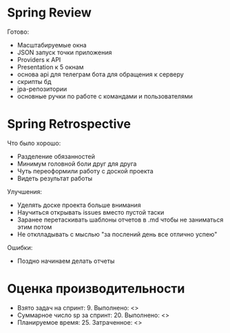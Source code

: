 # Spring Review
Готово:
- Масштабируемые окна
- JSON запуск точки приложения
- Providers к API
- Presentation к 5 окнам
- основа api для телеграм бота для обращения к серверу
- скрипты бд
- jpa-репозитории
- основные ручки по работе с командами и пользователями 

# Spring Retrospective
Что было хорошо:
- Разделение обязанностей
- Минимум головной боли друг для друга
- Чуть переоформили работу с доской проекта
- Видеть результат работы

Улучшения:
- Уделять доске проекта больше внимания
- Научиться открывать issues вместо пустой таски
- Заранее перетаскивать шаблоны отчетов в .md чтобы не заниматься этим потом
- Не отклладывать с мыслью "за послений день все отлично успею"

Ошибки:
- Поздно начинаем делать отчеты

# Оценка производительности
- Взято задач на спринт: 9. Выполнено: <>
- Суммарное число sp за спринт: 20. Выполнено: <>
- Планируемое время: 25. Затраченное: <> 
